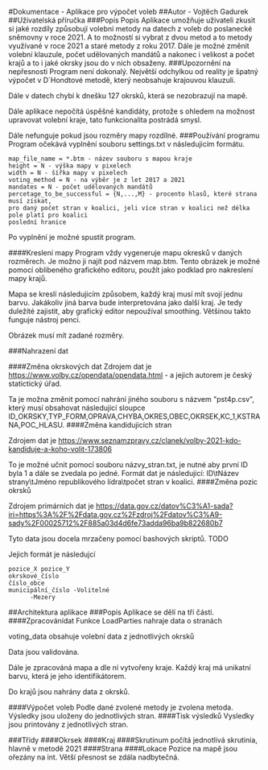 ﻿#Dokumentace - Aplikace pro výpočet voleb
##Autor - Vojtěch Gadurek
##Uživatelská příručka
###Popis
Popis
Aplikace umožňuje uživateli zkusit si jaké rozdíly způsobují volební metody na datech z voleb do 
poslanecké sněmovny v roce 2021. A to možností si vybrat z dvou metod a to metody využívané
v roce 2021 a staré metody z roku 2017. Dále je možné změnit volební klauzule, počet
udělovaných mandátů a nakonec i velikost a počet krajů a to i jaké okrsky jsou do v nich obsaženy.
###Upozornění na nepřesnosti
Program není dokonalý. Největší odchylkou od reality je špatný výpočet v D´Hondtové metodě,
který neobsahuje krajouvou klauzuli.

Dále v datech chybí k dnešku 127 okrsků, která se 
nezobrazují na mapě.

Dále aplikace nepočítá úspěšné kandidáty, protože s ohledem na možnost upravovat volební
kraje, tato funkcionalita postrádá smysl.

Dále nefunguje pokud jsou rozměry mapy rozdílné.
###Používání programu
Program očekává vyplnění souboru settings.txt v následujicím formátu.
```
map_file_name = *.btm - název souboru s mapou kraje
height = N - výška mapy v pixelech
width = N - šířka mapy v pixelech
voting_method = N - na výběr je z let 2017 a 2021
mandates = N - počet udělovaných mandátů
percetage_to_be_successful = {N,...,M} - procento hlasů, které strana musí získat, 
pro daný počet stran v koalici, jeli více stran v koalici než délka pole platí pro koalici
poslední hranice
 ```
Po vyplnění je možné spustit program.

####Kreslení mapy
Program vždy vygeneruje mapu okresků v daných rozměrech. Je možno ji najít pod názvem map.btm.
Tento obrázek je možné pomocí oblibeného grafického editoru, použít jako podklad pro nakreslení mapy krajů.

Mapa se kreslí následujicím způsobem, každý kraj musí mít svojí jednu barvu. Jakákoliv jiná barva bude
interpretována jako další kraj. Je tedy duležíté zajistit, aby grafický editor nepoužíval smoothing.
Většinou takto funguje nástroj penci.

Obrázek musí mít zadané rozměry.

###Nahrazení dat

####Změna okrskových dat
Zdrojem dat je https://www.volby.cz/opendata/opendata.html - a jejich autorem je český statictický úřad.

Ta je možna změnit pomocí nahrání jiného souboru s názvem "pst4p.csv", který musí
obsahovat následujicí sloupce ID_OKRSKY,TYP_FORM,OPRAVA,CHYBA,OKRES,OBEC,OKRSEK,KC_1,KSTRANA,POC_HLASU.
####Změna kandidujicích stran

Zdrojem dat je https://www.seznamzpravy.cz/clanek/volby-2021-kdo-kandiduje-a-koho-volit-173806

To je možné učnit pomocí souboru názvy_stran.txt, je nutné aby první ID byla 1 a dále
se zvedala po jedné.
Formát dat je následujicí: ID\tNázev strany\tJméno republikového lídra\tpočet stran v koalici.
####Změna pozic okrsků

Zdrojem primárních dat je https://data.gov.cz/datov%C3%A1-sada?iri=https%3A%2F%2Fdata.gov.cz%2Fzdroj%2Fdatov%C3%A9-sady%2F00025712%2F885a03d4d6fe73adda96ba9b822680b7

Tyto data jsou docela mrzačeny pomocí bashových skriptů. TODO

Jejich formát je následujcí
```
pozice_X pozice_Y
okrskové_číslo
číslo_obce
municipální_číslo -Volitelné
      -Mezery
```
##Architektura aplikace
###Popis
Aplikace se dělí na tři části.
####Zpracovánídat
Funkce LoadParties nahraje data o stranách

voting_data obsahuje volební data z jednotlivých okrsků

Data jsou validována.

Dále je zpracováná mapa a dle ní vytvořeny kraje. Každý kraj má unikatní barvu, která
je jeho identifikátorem.

Do krajů jsou nahrány data z okrsků.

####Výpočet voleb
Podle dané zvolené metody je zvolena metoda. Výsledky jsou uloženy do jednotlivých stran.
####Tisk výsledků
Vysledky jsou printovány z jednotlivých stran.

###Třídy
####Okrsek
####Kraj
####Skrutinum
počítá jednotlivá skrutinia, hlavně v metodě 2021
####Strana
####Lokace
Pozice na mapě jsou ořezány na int. Větší přesnost se zdála nadbytečná.





      